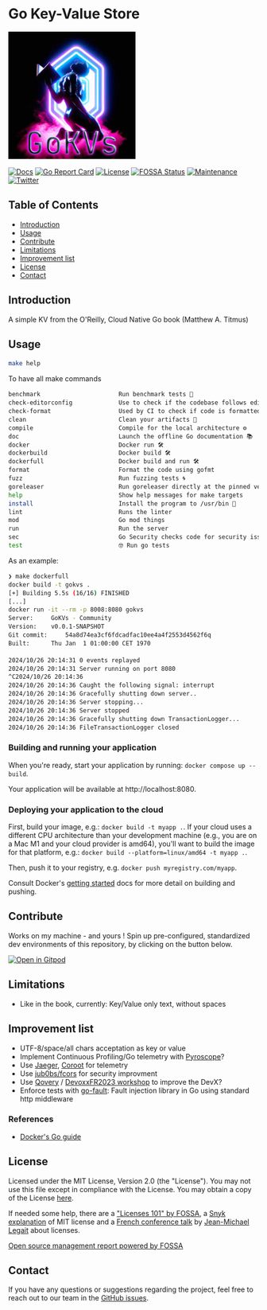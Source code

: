 # Go Key-Value Store

<p align="left">
<img src="assets/img/GoKVs.jpg" alt="GoKVs logo" title="GoKVs logo" />
</p>

[![Docs](https://img.shields.io/badge/docs-current-brightgreen.svg)](https://pkg.go.dev/github.com/davidaparicio/gokvs)
[![Go Report Card](https://goreportcard.com/badge/davidaparicio/gokvs)](https://goreportcard.com/report/davidaparicio/gokvs)
[![License](https://img.shields.io/badge/license-MIT-blue.svg)](https://github.com/davidaparicio/gokvs/blob/main/LICENSE.md)
[![FOSSA Status](https://app.fossa.com/api/projects/git%2Bgithub.com%2Fdavidaparicio%2Fgokvs.svg?type=shield)](https://app.fossa.com/projects/git%2Bgithub.com%2Fdavidaparicio%2Fgokvs?ref=badge_shield)
[![Maintenance](https://img.shields.io/maintenance/yes/2024.svg)]()
[![Twitter](https://img.shields.io/twitter/follow/dadideo.svg?style=social)](https://twitter.com/intent/follow?screen_name=dadideo)

## Table of Contents

- [Introduction](#introduction)
- [Usage](#usage)
- [Contribute](#contribute)
- [Limitations](#limitations)
- [Improvement list](#improvement-list)
- [License](#license)
- [Contact](#contact)

<!--[comment1]: <> (- [Features](#features))
[comment2]: <> (- [Getting Started](#getting-started)- [Prerequisites](#prerequisites)- [Installation](#installation))-->

## Introduction

A simple KV from the O'Reilly, Cloud Native Go book (Matthew A. Titmus)

## Usage

```bash
make help
```

To have all make commands

```bash
benchmark                      Run benchmark tests 🚄
check-editorconfig             Use to check if the codebase follows editorconfig rules
check-format                   Used by CI to check if code is formatted
clean                          Clean your artifacts 🧼
compile                        Compile for the local architecture ⚙
doc                            Launch the offline Go documentation 📚
docker                         Docker run 🛠
dockerbuild                    Docker build 🛠
dockerfull                     Docker build and run 🛠
format                         Format the code using gofmt
fuzz                           Run fuzzing tests 🌀
goreleaser                     Run goreleaser directly at the pinned version 🛠
help                           Show help messages for make targets
install                        Install the program to /usr/bin 🎉
lint                           Runs the linter
mod                            Go mod things
run                            Run the server
sec                            Go Security checks code for security issues 🔒
test                           🤓 Run go tests
```

As an example: 

```bash
❯ make dockerfull
docker build -t gokvs .
[+] Building 5.5s (16/16) FINISHED
[...]
docker run -it --rm -p 8008:8080 gokvs
Server: 	GoKVs - Community
Version: 	v0.0.1-SNAPSHOT
Git commit: 	54a8d74ea3cf6fdcadfac10ee4a4f2553d4562f6q
Built: 		Thu Jan  1 01:00:00 CET 1970

2024/10/26 20:14:31 0 events replayed
2024/10/26 20:14:31 Server running on port 8080
^C2024/10/26 20:14:36
2024/10/26 20:14:36 Caught the following signal: interrupt
2024/10/26 20:14:36 Gracefully shutting down server..
2024/10/26 20:14:36 Server stopping...
2024/10/26 20:14:36 Server stopped
2024/10/26 20:14:36 Gracefully shutting down TransactionLogger...
2024/10/26 20:14:36 FileTransactionLogger closed
```

### Building and running your application

When you're ready, start your application by running:
`docker compose up --build`.

Your application will be available at http://localhost:8080.

### Deploying your application to the cloud

First, build your image, e.g.: `docker build -t myapp .`.
If your cloud uses a different CPU architecture than your development
machine (e.g., you are on a Mac M1 and your cloud provider is amd64),
you'll want to build the image for that platform, e.g.:
`docker build --platform=linux/amd64 -t myapp .`.

Then, push it to your registry, e.g. `docker push myregistry.com/myapp`.

Consult Docker's [getting started](https://docs.docker.com/go/get-started-sharing/)
docs for more detail on building and pushing.

## Contribute

Works on my machine - and yours ! Spin up pre-configured, standardized dev environments of this repository, by clicking on the button below.

[![Open in Gitpod](https://gitpod.io/button/open-in-gitpod.svg)](https://gitpod.io/#/https://github.com/davidaparicio/gokvs)

## Limitations
* Like in the book, currently: Key/Value only text, without spaces

## Improvement list
* UTF-8/space/all chars acceptation as key or value
* Implement Continuous Profiling/Go telemetry with [Pyroscope](https://pyroscope.io/)?
* Use [Jaeger](https://www.jaegertracing.io/), [Coroot](https://coroot.com/docs/coroot-community-edition) for telemetry
* Use [jub0bs/fcors](https://github.com/jub0bs/fcors) for security improvment
* Use [Qovery](https://www.qovery.com/blog/qovery-x-gitpod-partnership) / [DevoxxFR2023 workshop](https://gitlab.com/devoxxfr-2023/env-tests/realworld-devoxxfr) to improve the DevX?
* Enforce tests with [go-fault](https://github.com/lingrino/go-fault): Fault injection library in Go using standard http middleware

### References
* [Docker's Go guide](https://docs.docker.com/language/golang/)

## License
Licensed under the MIT License, Version 2.0 (the "License"). You may not use this file except in compliance with the License.
You may obtain a copy of the License [here](https://choosealicense.com/licenses/mit/).

If needed some help, there are a ["Licenses 101" by FOSSA](https://fossa.com/blog/open-source-licenses-101-mit-license/), a [Snyk explanation](https://snyk.io/learn/what-is-mit-license/)
of MIT license and a [French conference talk](https://www.youtube.com/watch?v=8WwTe0vLhgc) by [Jean-Michael Legait](https://twitter.com/jmlegait) about licenses.

[Open source management report powered by FOSSA](https://app.fossa.com/reports/03c2cde1-b0ab-40c5-a115-aef795e0646c)

## Contact

If you have any questions or suggestions regarding the project, feel free to reach out to our team in the [GitHub issues](https://github.com/davidaparicio/gokvs/issues).